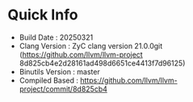 # Quick Info
* Build Date : 20250321
* Clang Version : ZyC clang version 21.0.0git (https://github.com/llvm/llvm-project 8d825cb4e2d28161ad498d6651ce4413f7d96125)
* Binutils Version : master
* Compiled Based : https://github.com/llvm/llvm-project/commit/8d825cb4

